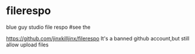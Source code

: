 # filerespo
blue guy studio file respo
#see the  

https://github.com/jinxkilljinx/filerespo
It's a banned github account,but still allow upload files
